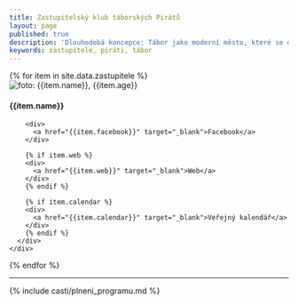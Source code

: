 ```yaml
---
title: Zastupitelský klub táborských Pirátů
layout: page
published: true
description: 'Dlouhodobá koncepce: Tábor jako moderní město, které se dívá do budoucnosti'
keywords: zastupitele, piráti, tábor
---
```


<div class="row">
  {% for item in site.data.zastupitele %}
    <div class="kandidatka col-sm-12 col-md-3">
      <img src="{{item.img}}" alt="foto: {{item.name}}, {{item.age}}" />
      <div class="text">
        <h4>{{item.name}}</h4>


        <div>
          <a href="{{item.facebook}}" target="_blank">Facebook</a>
        </div>

        {% if item.web %}
        <div>
          <a href="{{item.web}}" target="_blank">Web</a>
        </div>
        {% endif %}

        {% if item.calendar %}
        <div>
          <a href="{{item.calendar}}" target="_blank">Veřejný kalendář</a>
        </div>
        {% endif %}
      </div>
    </div>
  {% endfor %}
</div>

<hr />

<div class="row">
  <div class="col-sm-12" markdown="1">

  {% include casti/plneni_programu.md %}

</div>
